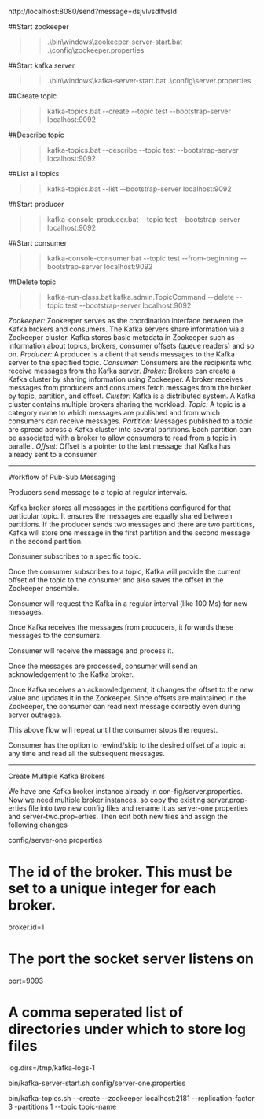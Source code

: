 http://localhost:8080/send?message=dsjvlvsdlfvsld


##Start zookeeper
>>.\bin\windows\zookeeper-server-start.bat .\config\zookeeper.properties

##Start kafka	server
>>.\bin\windows\kafka-server-start.bat .\config\server.properties

##Create topic
>>kafka-topics.bat --create --topic test --bootstrap-server localhost:9092

##Describe topic
>>kafka-topics.bat --describe --topic test --bootstrap-server localhost:9092

##List all topics
>>kafka-topics.bat --list --bootstrap-server localhost:9092

##Start producer
>>kafka-console-producer.bat --topic test --bootstrap-server localhost:9092

##Start consumer
>>kafka-console-consumer.bat --topic test --from-beginning --bootstrap-server localhost:9092

##Delete topic
>>kafka-run-class.bat kafka.admin.TopicCommand --delete --topic test --bootstrap-server localhost:9092



*Zookeeper:* Zookeeper serves as the coordination interface between the Kafka brokers and consumers. The Kafka servers share information via a Zookeeper cluster. Kafka stores basic metadata in Zookeeper such as information about topics, brokers, consumer offsets (queue readers) and so on.
*Producer:* A producer is a client that sends messages to the Kafka server to the specified topic.
*Consumer:* Consumers are the recipients who receive messages from the Kafka server.
*Broker:* Brokers can create a Kafka cluster by sharing information using Zookeeper. A broker receives messages from producers and consumers fetch messages from the broker by topic, partition, and offset.
*Cluster:* Kafka is a distributed system. A Kafka cluster contains multiple brokers sharing the workload.
*Topic:* A topic is a category name to which messages are published and from which consumers can receive messages.
*Partition:* Messages published to a topic are spread across a Kafka cluster into several partitions. Each partition can be associated with a broker to allow consumers to read from a topic in parallel.
*Offset:* Offset is a pointer to the last message that Kafka has already sent to a consumer.












------------------------------------------------------

Workflow of Pub-Sub Messaging

Producers send message to a topic at regular intervals.

Kafka broker stores all messages in the partitions configured for that particular topic. It ensures the messages are equally shared between partitions. If the producer sends two messages and there are two partitions, Kafka will store one message in the first partition and the second message in the second partition.

Consumer subscribes to a specific topic.

Once the consumer subscribes to a topic, Kafka will provide the current offset of the topic to the consumer and also saves the offset in the Zookeeper ensemble.

Consumer will request the Kafka in a regular interval (like 100 Ms) for new messages.

Once Kafka receives the messages from producers, it forwards these messages to the consumers.

Consumer will receive the message and process it.

Once the messages are processed, consumer will send an acknowledgement to the Kafka broker.

Once Kafka receives an acknowledgement, it changes the offset to the new value and updates it in the Zookeeper. Since offsets are maintained in the Zookeeper, the consumer can read next message correctly even during server outrages.

This above flow will repeat until the consumer stops the request.

Consumer has the option to rewind/skip to the desired offset of a topic at any time and read all the subsequent messages.





-----------------------------------------------------------------


Create Multiple Kafka Brokers

We have one Kafka broker instance already in con-fig/server.properties. Now we need multiple broker instances, so copy the existing server.prop-erties file into two new config files and rename it as server-one.properties and server-two.prop-erties. Then edit both new files and assign the following changes 


config/server-one.properties

# The id of the broker. This must be set to a unique integer for each broker.
broker.id=1
# The port the socket server listens on
port=9093
# A comma seperated list of directories under which to store log files
log.dirs=/tmp/kafka-logs-1

bin/kafka-server-start.sh config/server-one.properties


bin/kafka-topics.sh --create --zookeeper localhost:2181 --replication-factor 3 
-partitions 1 --topic topic-name